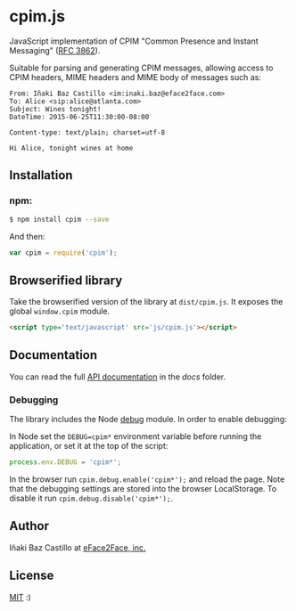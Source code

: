 # cpim.js

JavaScript implementation of CPIM "Common Presence and Instant Messaging" ([RFC 3862](https://tools.ietf.org/html/rfc3862)).

Suitable for parsing and generating CPIM messages, allowing access to CPIM headers, MIME headers and MIME body of messages such as:

```
From: Iñaki Baz Castillo <im:inaki.baz@eface2face.com>
To: Alice <sip:alice@atlanta.com>
Subject: Wines tonight!
DateTime: 2015-06-25T11:30:00-08:00

Content-type: text/plain; charset=utf-8

Hi Alice, tonight wines at home
```


## Installation

### **npm**:

```bash
$ npm install cpim --save
```

And then:

```javascript
var cpim = require('cpim');
```


## Browserified library

Take the browserified version of the library at `dist/cpim.js`. It exposes the global `window.cpim` module.

```html
<script type='text/javascript' src='js/cpim.js'></script>
```


## Documentation

You can read the full [API documentation](docs/index.md) in the *docs* folder.


### Debugging

The library includes the Node [debug](https://github.com/visionmedia/debug) module. In order to enable debugging:

In Node set the `DEBUG=cpim*` environment variable before running the application, or set it at the top of the script:

```javascript
process.env.DEBUG = 'cpim*';
```

In the browser run `cpim.debug.enable('cpim*');` and reload the page. Note that the debugging settings are stored into the browser LocalStorage. To disable it run `cpim.debug.disable('cpim*');`.


## Author

Iñaki Baz Castillo at [eFace2Face, inc.](https://eface2face.com)


## License

[MIT](./LICENSE) :)
